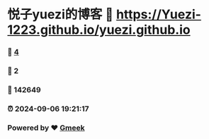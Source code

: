 # 悦子yuezi的博客 :link: https://Yuezi-1223.github.io/yuezi.github.io 
### :page_facing_up: [4](https://Yuezi-1223.github.io/yuezi.github.io/tag.html) 
### :speech_balloon: 2 
### :hibiscus: 142649 
### :alarm_clock: 2024-09-06 19:21:17 
### Powered by :heart: [Gmeek](https://github.com/Meekdai/Gmeek)
